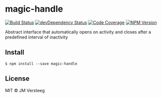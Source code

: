 # magic-handle
[![Build Status][travis-image]][travis-url]
[![devDependency Status][david-dev-image]][david-dev-url]
[![Code Coverage][coveralls-image]][coveralls-url]
[![NPM Version][npm-image]][npm-url]

Abstract interface that automatically opens on activity and closes after a predefined interval of inactivity

## Install

```
$ npm install --save magic-handle
```

## License

MIT © JM Versteeg

[travis-image]: https://img.shields.io/travis/jmversteeg/magic-handle.svg?style=flat-square
[travis-url]: https://travis-ci.org/jmversteeg/magic-handle

[david-dev-image]: https://img.shields.io/david/dev/jmversteeg/magic-handle.svg?style=flat-square
[david-dev-url]: https://david-dm.org/jmversteeg/magic-handle#info=devDependencies

[coveralls-image]: https://img.shields.io/coveralls/jmversteeg/magic-handle.svg?style=flat-square
[coveralls-url]: https://coveralls.io/r/jmversteeg/magic-handle

[npm-image]: https://img.shields.io/npm/v/magic-handle.svg?style=flat-square
[npm-url]: https://www.npmjs.com/package/magic-handle